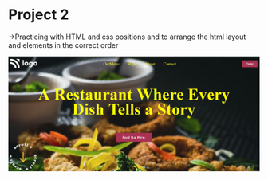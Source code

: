 # Project 2

->Practicing with HTML and css positions and to arrange the html layout and elements in the correct order

![AKM](./Screenshot%202024-07-27%20015043.png)
